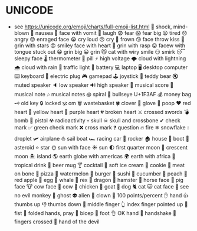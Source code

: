 # UNICODE
- see https://unicode.org/emoji/charts/full-emoji-list.html
🤯  shock, mind-blown
🤢  nausea
🤮  face with vomit
🤣  laugh
😨  fear
😱  fear big
😫  tired
😠  angry
😡  enraged face
😭  cry loud
😢  cry
🙁  frown
😘  face throw kiss
🤩  grin with stars
😍  smiley face with heart
🤪  grin with rasp
😛  facew with tongue stuck out
😁  grin big
😀  grin
😼  cat with wiry smile
😏  smirk
😴  sleepy face
🌡  thermometer
💊  pill
⚡  high voltage
🌩  cloud with lightning
🌧  cloud with rain
🚦  traffic light
🔋  battery
💻  laptop
🖥  desktop computer
⌨   keyboard
🔌  electric plug
🎮  gamepad
🕹  joystick
🧸  teddy bear
🔇  muted speaker
🔈  low speaker
🔊  high speaker
🎼  musical score
🎵  musical note
🎶  musical notes
꩜   spiral
🎯  bullseye U+1F3AF
💰  money bag
🗝  old key
🔒  locked
🕉  om
🗑  wastebasket
🍀  clover
🥊  glove
💩  poop
❤   red heart
💛  yellow heart
💜  purple heart
💔  broken heart
⚔   crossed swords
💣  bomb
🔫  pistol
☢   radioactivity
💀  skull
☠   skull and crossbone
✔   check mark
✅  green check mark
❌  cross mark
❓  question
🔥  fire
❄   snowflake
💧  droplet
🛩  airplane
⛵  sail boat
🏎  racing car
🚀  rocker
🏠  house
🥾  boot
👾  asteroid
⭐  star
🌞  sun with face
☀   sun
🌓  first quarter moon
🌙  crescent moon
🏝  island
🌎  earth globe with americas
🌍  earth with africa
🍹  tropical drink
🍺  beer mug
🍸  cocktail
🍦  soft ice cream
🍪  cookie
🍖  meat on bone
🍕  pizza
🍉  watermelon
🍔  burger
🍣  sushi
🥒  cucumber
🍑  peach
🍎  red apple
🥚  egg
🐳  whale
🦖  rex
🐉  dragon
🐹  hamster
🐴  horse face
🐷  pig face
🐮  cow face
🐄  cow
🐔  chicken
🐐  goat
🐶  dog
🐈  cat
🐱  cat face
🙈  see no evil monkey
👻  ghost
👽  alien
🤡  clown
💯  100 points/percent
✋  hand
👍  thumbs up
👎  thumbs down
🖕  middle finger
👆  index finger pointed up
👊  fist
🙏  folded hands, pray
💪  bicep
🦶  foot
👌  OK hand
🤝  handshake
🤞  fingers crossed
🤟  hand of the devil
